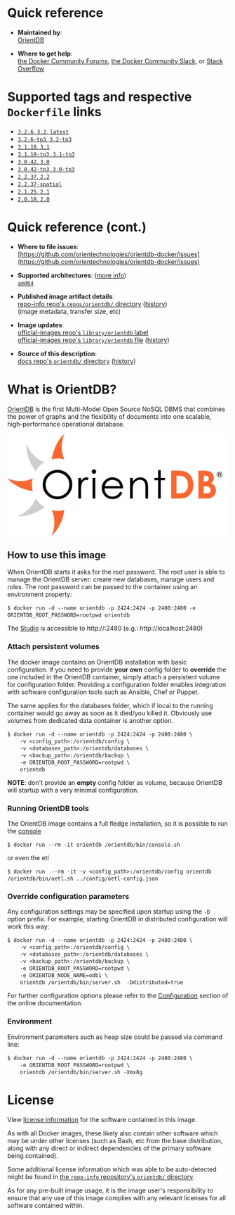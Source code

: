 <!--

********************************************************************************

WARNING:

    DO NOT EDIT "orientdb/README.md"

    IT IS AUTO-GENERATED

    (from the other files in "orientdb/" combined with a set of templates)

********************************************************************************

-->

# Quick reference

-	**Maintained by**:  
	[OrientDB](https://github.com/orientechnologies/orientdb-docker)

-	**Where to get help**:  
	[the Docker Community Forums](https://forums.docker.com/), [the Docker Community Slack](https://dockr.ly/slack), or [Stack Overflow](https://stackoverflow.com/search?tab=newest&q=docker)

# Supported tags and respective `Dockerfile` links

-	[`3.2.6`, `3.2`, `latest`](https://github.com/orientechnologies/orientdb-docker/blob/e6d14f6b90c0c23f10db476b84a5b174e2f4186e/release/3.2.x/3.2.6/Dockerfile)
-	[`3.2.6-tp3`, `3.2-tp3`](https://github.com/orientechnologies/orientdb-docker/blob/e6d14f6b90c0c23f10db476b84a5b174e2f4186e/release/3.2.x/3.2.6-tp3/Dockerfile)
-	[`3.1.18`, `3.1`](https://github.com/orientechnologies/orientdb-docker/blob/d179bf72d87261df1085eb277aec3f2b3e2b1423/release/3.1.x/3.1.18/Dockerfile)
-	[`3.1.18-tp3`, `3.1-tp3`](https://github.com/orientechnologies/orientdb-docker/blob/d179bf72d87261df1085eb277aec3f2b3e2b1423/release/3.1.x/3.1.18-tp3/Dockerfile)
-	[`3.0.42`, `3.0`](https://github.com/orientechnologies/orientdb-docker/blob/36ca408836d0dac2789de796e6e2545bac40ed07/release/3.0.x/3.0.42/Dockerfile)
-	[`3.0.42-tp3`, `3.0-tp3`](https://github.com/orientechnologies/orientdb-docker/blob/36ca408836d0dac2789de796e6e2545bac40ed07/release/3.0.x/3.0.42-tp3/Dockerfile)
-	[`2.2.37`, `2.2`](https://github.com/orientechnologies/orientdb-docker/blob/0562973e21d0992bc799dcb7b64b1978b7e32ac3/release/2.2.x/2.2.37/Dockerfile)
-	[`2.2.37-spatial`](https://github.com/orientechnologies/orientdb-docker/blob/0562973e21d0992bc799dcb7b64b1978b7e32ac3/release/2.2.x/2.2.37-spatial/Dockerfile)
-	[`2.1.25`, `2.1`](https://github.com/orientechnologies/orientdb-docker/blob/0562973e21d0992bc799dcb7b64b1978b7e32ac3/release/2.1.x/Dockerfile)
-	[`2.0.18`, `2.0`](https://github.com/orientechnologies/orientdb-docker/blob/0562973e21d0992bc799dcb7b64b1978b7e32ac3/release/2.0.x/Dockerfile)

# Quick reference (cont.)

-	**Where to file issues**:  
	[https://github.com/orientechnologies/orientdb-docker/issues](https://github.com/orientechnologies/orientdb-docker/issues)

-	**Supported architectures**: ([more info](https://github.com/docker-library/official-images#architectures-other-than-amd64))  
	[`amd64`](https://hub.docker.com/r/amd64/orientdb/)

-	**Published image artifact details**:  
	[repo-info repo's `repos/orientdb/` directory](https://github.com/docker-library/repo-info/blob/master/repos/orientdb) ([history](https://github.com/docker-library/repo-info/commits/master/repos/orientdb))  
	(image metadata, transfer size, etc)

-	**Image updates**:  
	[official-images repo's `library/orientdb` label](https://github.com/docker-library/official-images/issues?q=label%3Alibrary%2Forientdb)  
	[official-images repo's `library/orientdb` file](https://github.com/docker-library/official-images/blob/master/library/orientdb) ([history](https://github.com/docker-library/official-images/commits/master/library/orientdb))

-	**Source of this description**:  
	[docs repo's `orientdb/` directory](https://github.com/docker-library/docs/tree/master/orientdb) ([history](https://github.com/docker-library/docs/commits/master/orientdb))

# What is OrientDB?

[OrientDB](http://www.orientdb.org) is the first Multi-Model Open Source NoSQL DBMS that combines the power of graphs and the flexibility of documents into one scalable, high-performance operational database.

![logo](https://raw.githubusercontent.com/docker-library/docs/aa4e1c37afc16c4631e2272c1b5e2fe8e25e829c/orientdb/logo.png)

## How to use this image

When OrientDB starts it asks for the root password. The root user is able to manage the OrientDB server: create new databases, manage users and roles. The root password can be passed to the container using an environment property:

```console
$ docker run -d --name orientdb -p 2424:2424 -p 2480:2480 -e ORIENTDB_ROOT_PASSWORD=rootpwd orientdb
```

The [Studio](http://orientdb.com/docs/last/Studio-Home-page.html) is accessible to http://<docker-host>:2480 (e.g.: http://localhost:2480)

### Attach persistent volumes

The docker image contains an OrientDB installation with basic configuration. If you need to provide **your own** config folder to **override** the one included in the OrientDB container, simply attach a persistent volume for configuration folder. Providing a configuration folder enables integration with software configuration tools such as Ansible, Chef or Puppet.

The same applies for the databases folder, which if local to the running container would go away as soon as it died/you killed it. Obviously use volumes from dedicated data container is another option.

```console
$ docker run -d --name orientdb -p 2424:2424 -p 2480:2480 \
    -v <config_path>:/orientdb/config \
    -v <databases_path>:/orientdb/databases \
    -v <backup_path>:/orientdb/backup \
    -e ORIENTDB_ROOT_PASSWORD=rootpwd \
    orientdb
```

**NOTE**: don't provide an **empty** config folder as volume, because OrientDB will startup with a very minimal configuration.

### Running OrientDB tools

The OrientDB image contains a full fledge installation, so it is possible to run the [console](http://orientdb.com/docs/last/Console-Commands.html)

```console
$ docker run --rm -it orientdb /orientdb/bin/console.sh
```

or even the etl

```console
$ docker run  --rm -it -v <config_path>:/orientdb/config orientdb /orientdb/bin/oetl.sh ../config/oetl-config.json
```

### Override configuration parameters

Any configuration settings may be specified upon startup using the `-D` option prefix. For example, starting OrientDB in distributed configuration will work this way:

```console
$ docker run -d --name orientdb -p 2424:2424 -p 2480:2480 \
    -v <config_path>:/orientdb/config \
    -v <databases_path>:/orientdb/databases \
    -v <backup_path>:/orientdb/backup \
    -e ORIENTDB_ROOT_PASSWORD=rootpwd \
    -e ORIENTDB_NODE_NAME=odb1 \
    orientdb /orientdb/bin/server.sh  -Ddistributed=true
```

For further configuration options please refer to the [Configuration](http://orientdb.com/docs/last/Configuration.html) section of the online documentation.

### Environment

Environment parameters such as heap size could be passed via command line:

```console
$ docker run -d --name orientdb -p 2424:2424 -p 2480:2480 \
    -e ORIENTDB_ROOT_PASSWORD=rootpwd \
    orientdb /orientdb/bin/server.sh -Xmx8g
```

# License

View [license information](https://github.com/orientechnologies/orientdb/blob/master/license.txt) for the software contained in this image.

As with all Docker images, these likely also contain other software which may be under other licenses (such as Bash, etc from the base distribution, along with any direct or indirect dependencies of the primary software being contained).

Some additional license information which was able to be auto-detected might be found in [the `repo-info` repository's `orientdb/` directory](https://github.com/docker-library/repo-info/tree/master/repos/orientdb).

As for any pre-built image usage, it is the image user's responsibility to ensure that any use of this image complies with any relevant licenses for all software contained within.
